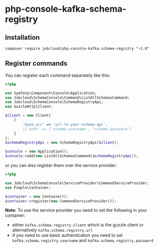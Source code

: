 # php-console-kafka-schema-registry

## Installation
```
composer require jobcloud/php-console-kafka-schema-registry "~1.0"
```

## Register commands
You can register each command separately like this:
```php
<?php

use Symfony\Component\Console\Application;
use Jobcloud\SchemaConsole\Command\ListAllSchemasCommand;
use Jobcloud\SchemaConsole\SchemaRegistryApi;
use GuzzleHttp\Client;

$client = new Client(
    [
        'base_uri' => 'url-to-your-schema-api',
        //'auth' => ['schema-username', 'schema-password']
    ]
);
$schemaRegistryApi = new SchemaRegistryApi($client);

$console = new Application();
$console->add(new ListAllSchemasCommand($schemaRegistryApi));
```
 
or you can also register them over the service provider:

```php
<?php

use Jobcloud\SchemaConsole\ServiceProvider\CommandServiceProvider;
use Pimple\Container;

$container = new Container();
$container->register(new CommandServiceProvider());
```

**Note:** To use the service provider you need to set the following in your container:
- either `kafka.schema.registry.client` which is the guzzle client or alternatively `kafka.schema.registry.url`
- if you need to use basic authentication you need to set `kafka.schema.registry.username` and `kafka.schema.registry.password`

